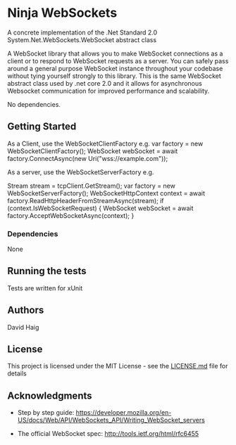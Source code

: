 ﻿# Ninja WebSockets

A concrete implementation of the .Net Standard 2.0 System.Net.WebSockets.WebSocket abstract class

A WebSocket library that allows you to make WebSocket connections as a client or to respond to WebSocket requests as a server.
You can safely pass around a general purpose WebSocket instance throughout your codebase without tying yourself strongly to this library. This is the same WebSocket abstract class used by .net core 2.0 and it allows for asynchronous Websocket communication for improved performance and scalability.

No dependencies. 


## Getting Started

As a Client, use the WebSocketClientFactory
e.g.
var factory = new WebSocketClientFactory();
WebSocket webSocket = await factory.ConnectAsync(new Uri("wss://example.com"));

As a server, use the WebSocketServerFactory
e.g.

Stream stream = tcpClient.GetStream();
var factory = new WebSocketServerFactory();
WebSocketHttpContext context = await factory.ReadHttpHeaderFromStreamAsync(stream);
if (context.IsWebSocketRequest)
{
    WebSocket webSocket = await factory.AcceptWebSocketAsync(context);
}

### Dependencies

None

## Running the tests

Tests are written for xUnit

## Authors

David Haig

## License

This project is licensed under the MIT License - see the [LICENSE.md](LICENSE.md) file for details

## Acknowledgments

* Step by step guide:
  https://developer.mozilla.org/en-US/docs/Web/API/WebSockets_API/Writing_WebSocket_servers

* The official WebSocket spec:
  http://tools.ietf.org/html/rfc6455
